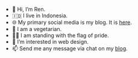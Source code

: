- 👋 Hi, I’m Ren.
- 🇮🇩 I live in Indonesia.
- 🌐 My primary social media is my blog. It is [here](https://ren.my.id).
- 🍄 I am a vegetarian.
- 🏳️‍🌈 I am standing with the flag of pride.
- 👀 I’m interested in web design.
- 📫 Send me any message via chat on my [blog](https://ren.my.id).

<!---
ren-id/ren-id is a ✨ special ✨ repository because its `README.md` (this file) appears on your GitHub profile.
You can click the Preview link to take a look at your changes.
--->
